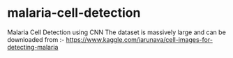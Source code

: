 # malaria-cell-detection
Malaria Cell Detection using CNN
The dataset is massively large and can be downloaded from :- https://www.kaggle.com/iarunava/cell-images-for-detecting-malaria
